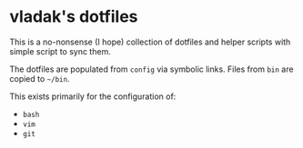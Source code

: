 # vladak's dotfiles

This is a no-nonsense (I hope) collection of dotfiles and helper scripts
with simple script to sync them.

The dotfiles are populated from `config` via symbolic links. Files from `bin`
are copied to `~/bin`.

This exists primarily for the configuration of:
  - `bash`
  - `vim`
  - `git`
